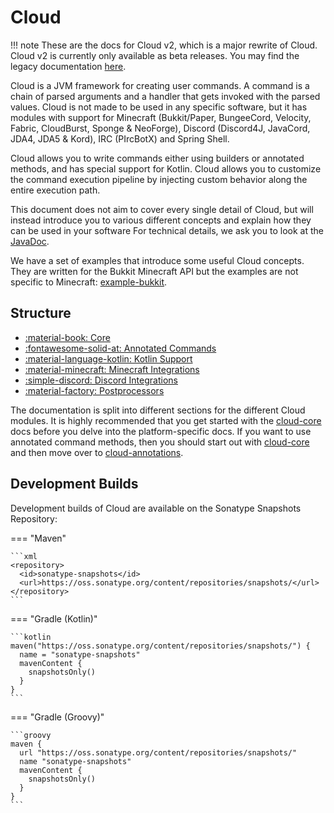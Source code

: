 # Cloud

<!-- prettier-ignore -->
!!! note
    These are the docs for Cloud v2, which is a major rewrite of Cloud. Cloud v2 is currently only available
    as beta releases. You may find the legacy documentation [here](https://github.com/Incendo/cloud/tree/1.9.0-dev/docs).

Cloud is a JVM framework for creating user commands.
A command is a chain of parsed arguments and a handler that gets invoked with the parsed values.
Cloud is not made to be used in any specific software, but it has modules with support for Minecraft
(Bukkit/Paper, BungeeCord, Velocity, Fabric, CloudBurst, Sponge & NeoForge),
Discord (Discord4J, JavaCord, JDA4, JDA5 & Kord), IRC (PIrcBotX) and Spring Shell.

Cloud allows you to write commands either using builders or annotated methods, and has special support for Kotlin.
Cloud allows you to customize the command execution pipeline by injecting custom behavior along the entire
execution path.

This document does not aim to cover every single detail of Cloud, but will instead introduce you to various different
concepts and explain how they can be used in your software
For technical details, we ask you to look at the [JavaDoc](https://javadocs.dev/cloud.commandframework).

We have a set of examples that introduce some useful Cloud concepts.
They are written for the Bukkit Minecraft API but the examples are not specific to Minecraft:
[example-bukkit](https://github.com/Incendo/cloud-minecraft/tree/master/examples/example-bukkit).

## Structure

- [:material-book: Core](core/index.md)
- [:fontawesome-solid-at: Annotated Commands](annotations/index.md)
- [:material-language-kotlin: Kotlin Support](kotlin/index.md)
- [:material-minecraft: Minecraft Integrations](minecraft/index.md)
- [:simple-discord: Discord Integrations](discord/index.md)
- [:material-factory: Postprocessors](processors/index.md)

</div>

The documentation is split into different sections for the different Cloud modules.
It is highly recommended that you get started with the [cloud-core](./core/index.md) docs before you delve into the
platform-specific docs.
If you want to use annotated command methods, then you should start out with [cloud-core](./core/index.md) and then
move over to [cloud-annotations](./annotations/index.md).

## Development Builds

Development builds of Cloud are available on the Sonatype Snapshots Repository:

<!-- prettier-ignore -->
=== "Maven"

    ```xml
    <repository>
      <id>sonatype-snapshots</id>
      <url>https://oss.sonatype.org/content/repositories/snapshots/</url>
    </repository>
    ```

=== "Gradle (Kotlin)"

    ```kotlin
    maven("https://oss.sonatype.org/content/repositories/snapshots/") {
      name = "sonatype-snapshots"
      mavenContent {
        snapshotsOnly()
      }
    }
    ```

=== "Gradle (Groovy)"

    ```groovy
    maven {
      url "https://oss.sonatype.org/content/repositories/snapshots/"
      name "sonatype-snapshots"
      mavenContent {
        snapshotsOnly()
      }
    }
    ```
